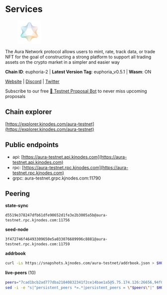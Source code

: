 # Services

<figure><img src="https://raw.githubusercontent.com/kj89/cosmos-images/main/logos/aura.png" alt=""><figcaption></figcaption></figure>

The Aura Network protocol allows users to mint, rate, track data,  or trade NFT for the goal of constructing a strong platform to  support all trading assets on the crypto market in a simpler and easier way

**Chain ID**: euphoria-2 | **Latest Version Tag**: euphoria_v0.5.1 | **Wasm**: ON

[Website](https://aura.network) | [Discord](https://discord.gg/hpvF5QcWRf) | [Twitter](https://twitter.com/AuraNetworkHQ)



Subscribe to our free [🤖 Testnet Proposal Bot](https://t.me/kjnodes_testnet_proposal_bot) to never miss upcoming proposals


## Chain explorer
[https://explorer.kjnodes.com/aura-testnet](https://explorer.kjnodes.com/aura-testnet)

## Public endpoints

* api: [https://aura-testnet.api.kjnodes.com](https://aura-testnet.api.kjnodes.com)
* rpc: [https://aura-testnet.rpc.kjnodes.com](https://aura-testnet.rpc.kjnodes.com)
* grpc: aura-testnet.grpc.kjnodes.com:11790

## Peering

**state-sync**

```text
d5519e378247dfb61dfe90652d1fe3e2b3005a5b@aura-testnet.rpc.kjnodes.com:11756
```

**seed-node**

```text
3f472746f46493309650e5a033076689996c8881@aura-testnet.rpc.kjnodes.com:11759
```

**addrbook**
```bash
curl -Ls https://snapshots.kjnodes.com/aura-testnet/addrbook.json > $HOME/.aura/config/addrbook.json
```

**live-peers** (10)
```bash
peers="7cad1bcb2ad777dba21840832341f2ce14bae1a5@5.75.174.126:26656,94f09cc1e0d2357c8c8423589c42dc7721387a60@176.9.44.113:26686,d74774b137ce78a61ccbe9c30ff8ec8cb969247d@89.58.59.10:26656,fb3d13cb2e8ad1a1cae7dc1f21c62411007df9f8@85.10.193.246:33656,b130852645cc3d7925cfccd14d97425a2260e7ec@65.109.82.106:19656,7812205773ac30f3d47200ac2391c79896c60135@54.254.220.113:26656,e874935eee84c8313dbb52ba497aed2d8d1f1245@65.108.237.231:27656,bfef15bb8b4cbc4fb777aa33e75e6064cc1ba5bf@185.144.99.14:26656,0770c2687cc34d59ca62270960d3ffcad6e42cf8@65.108.233.44:21656,d5519e378247dfb61dfe90652d1fe3e2b3005a5b@65.109.68.190:11756"
sed -i -e "s|^persistent_peers *=.*|persistent_peers = \"$peers\"|" $HOME/.aura/config/config.toml
```
